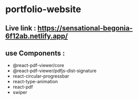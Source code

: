 # portfolio-website

## Live link : https://sensational-begonia-6f12ab.netlify.app/

## use Components :

- @react-pdf-viewer/core
- @react-pdf-viewer/pdfjs-dist-signature
- react-circular-progressbar
- react-type-animation
- react-pdf
- swiper
